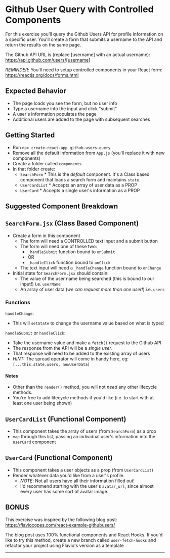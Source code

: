 # Github User Query with Controlled Components

For this exercise you'll query the Github Users API for profile information on a specific user. You'll create a form that submits a username to the API and return the results on the same page.

The Github API URL is (replace [username] with an actual username): https://api.github.com/users/[username]

_REMINDER_: You'll need to setup controlled components in your React form: https://reactjs.org/docs/forms.html

## Expected Behavior

* The page loads you see the form, but no user info
* Type a username into the input and click "submit"
* A user's information populates the page
* Additional users are added to the page with subsequent searches

## Getting Started

* Run `npx create-react-app github-users-query`
* Remove all the default information from `App.js` (you'll replace it with new components)
* Create a folder called `components`
* In that folder create:
  * `SearchForm` * This is the _default_ component. It's a Class based component that loads a search form and maintains `state`
  * `UserCardList` * Accepts an array of user data as a PROP
  * `UserCard` * Accepts a single user's information as a PROP

## Suggested Component Breakdown

## `SearchForm.jsx` (Class Based Component)

* Create a form in this component
  * The form will need a CONTROLLED text input and a submit button
  * The form will need one of these two:
    * `_handleSubmit` function bound to `onSubmit`
    * OR
    * `_handleClick` function bound to `onClick`
  * The text input will need a `_handleChange` function bound to `onChange`
* Initial state for `SearchForm.jsx` should contain:
  * The value of the user name being searched (this is bound to our input!) i.e. `userName`
  * An array of user data (_we can request more than one user!_) i.e. `users`

### Functions

`handleChange`:

* This will `setState` to change the username value based on what is typed

`handleSubmit` or `handleClick`:

* Take the username value and make a `fetch()` request to the Github API
* The response from the API will be a _single user_.
* That response will need to be added to the existing array of users
* _HINT:_ The spread operator will come in handy here, eg: `[...this.state.users, newUserData]`

#### Notes

* Other than the `render()` method, you will not _need_ any other lifecycle methods.
* You're free to add lifecycle methods if you'd like (i.e. to start with at least one user being shown)

## `UserCardList` (Functional Component)

* This component takes the array of users (from `SearchForm`) as a prop
* `map` through this list, passing an individual user's information into the `UserCard` component

## `UserCard` (Functional Component)

* This component takes a user objects as a prop (from `UserCardList`)
* Render whatever data you'd like from a user's profile.
  * _NOTE_: Not all users have all their information filled out!
  * I'd recommend starting with the user's `avatar_url`, since almost every user has some sort of avatar image.

## BONUS

This exercise was inspired by the following blog post: https://flaviocopes.com/react-example-githubusers/

The blog post uses 100% functional components and React Hooks. If you'd like to try this method, create a new branch called `user-fetch-hooks` and refactor your project using Flavio's version as a template

---

<!-- ## Github Issues - Part 2

* Add React Router to our Github Issues List

## App Structure

### The `IssueList` Component

Refactor your **CLASS** based component`IssueList` to render the Issue Title and a Link

* This component will still load an array of Issues from the Github API
* Add in some conditional rendering based on if the `issues` array is empty or not
* The link will point to `issue/:issue_number`, i.e. `localhost:3000/issue/1223`
* This link will point to a **nested route** to load the `Issue` component.

### The `Issue` component

* This will load the details of a particular issue, based on the issue number
* It will receive the issue number via the `useParams()` Hook
* The `issues` array will be passed in as a `prop`
* Return a single issue, via the `issue_number`, from the `issues` array 

## Bonus

* Add React-Markdown -->
